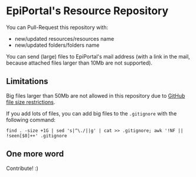 # EpiPortal's Resource Repository

You can Pull-Request this repository with:
* new/updated resources/resources name
* new/updated folders/folders name

You can send (large) files to EpiPortal's mail address (with a link in the mail, because attached files larger than 10Mb are not supported).

## Limitations

Big files larger than 50Mb are not allowed in this repository due to [GitHub file size restrictions](https://help.github.com/articles/working-with-large-files/).

If you add lots of files, you can add big files to the `.gitignore` with the following command:

```
find . -size +1G | sed 's|^\./||g' | cat >> .gitignore; awk '!NF || !seen[$0]++' .gitignore
```

## One more word

Contribute! :)
